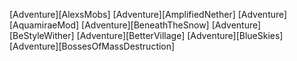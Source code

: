 [Adventure][AlexsMobs]
[Adventure][AmplifiedNether]
[Adventure][AquamiraeMod]
[Adventure][BeneathTheSnow]
[Adventure][BeStyleWither]
[Adventure][BetterVillage]
[Adventure][BlueSkies]
[Adventure][BossesOfMassDestruction]